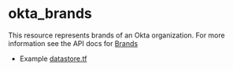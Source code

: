 # okta_brands

This resource represents brands of an Okta organization. For more information
see the API docs for [Brands](https://developer.okta.com/docs/reference/api/brands/)

- Example [datastore.tf](./datasource.tf)
